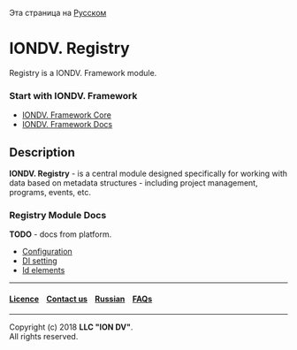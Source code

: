 Эта страница на [Русском](/docs/ru/readme.md)

# IONDV. Registry

Registry is a IONDV. Framework module. 

### Start with IONDV. Framework

* [IONDV. Framework Core](https://github.com/iondv/framework/blob/master/README.md)
* [IONDV. Framework Docs](https://github.com/iondv/framework/blob/master/docs/en/index.md)

## Description 

**IONDV. Registry** - is a central module designed specifically for working with data based on metadata structures - including project management, programs, events, etc.


### Registry Module Docs

**TODO** - docs from platform.

* [Configuration]()
* [DI setting]()
* [Id elements]()



--------------------------------------------------------------------------  


 #### [Licence](/LICENCE.md) &ensp;  [Contact us](https://iondv.com) &ensp;  [Russian](/docs/ru/readme.md)   &ensp; [FAQs](/faqs.md)          

<div><img src="https://mc.iondv.com/watch/local/docs/registry" style="position:absolute; left:-9999px;" height=1 width=1 alt="iondv metrics"></div>

--------------------------------------------------------------------------  

Copyright (c) 2018 **LLC "ION DV"**.  
All rights reserved. 